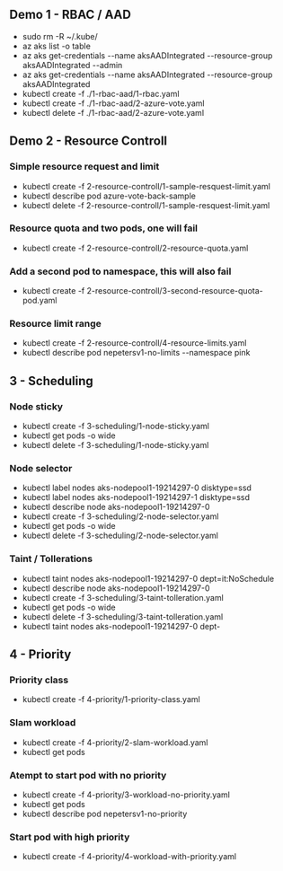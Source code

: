 ## Demo 1 - RBAC / AAD

- sudo rm -R ~/.kube/
- az aks list -o table
- az aks get-credentials --name aksAADIntegrated --resource-group aksAADIntegrated --admin
- az aks get-credentials --name aksAADIntegrated --resource-group aksAADIntegrated
- kubectl create -f ./1-rbac-aad/1-rbac.yaml
- kubectl create -f ./1-rbac-aad/2-azure-vote.yaml
- kubectl delete -f ./1-rbac-aad/2-azure-vote.yaml

## Demo 2 - Resource Controll

### Simple resource request and limit

- kubectl create -f 2-resource-controll/1-sample-resquest-limit.yaml
- kubectl describe pod azure-vote-back-sample
- kubectl delete -f 2-resource-controll/1-sample-resquest-limit.yaml

### Resource quota and two pods, one will fail

- kubectl create -f 2-resource-controll/2-resource-quota.yaml

### Add a second pod to namespace, this will also fail

- kubectl create -f 2-resource-controll/3-second-resource-quota-pod.yaml

### Resource limit range

- kubectl create -f 2-resource-controll/4-resource-limits.yaml
- kubectl describe pod nepetersv1-no-limits --namespace pink

## 3 - Scheduling

### Node sticky

- kubectl create -f 3-scheduling/1-node-sticky.yaml
- kubectl get pods -o wide
- kubectl delete -f 3-scheduling/1-node-sticky.yaml

### Node selector

- kubectl label nodes aks-nodepool1-19214297-0 disktype=ssd
- kubectl label nodes aks-nodepool1-19214297-1 disktype=ssd
- kubectl describe node aks-nodepool1-19214297-0
- kubectl create -f 3-scheduling/2-node-selector.yaml
- kubectl get pods -o wide
- kubectl delete -f 3-scheduling/2-node-selector.yaml

### Taint / Tollerations

- kubectl taint nodes aks-nodepool1-19214297-0 dept=it:NoSchedule
- kubectl describe node aks-nodepool1-19214297-0
- kubectl create -f 3-scheduling/3-taint-tolleration.yaml
- kubectl get pods -o wide
- kubectl delete -f 3-scheduling/3-taint-tolleration.yaml
- kubectl taint nodes aks-nodepool1-19214297-0 dept-

## 4 - Priority

### Priority class

- kubectl create -f 4-priority/1-priority-class.yaml

### Slam workload

- kubectl create -f 4-priority/2-slam-workload.yaml
- kubectl get pods

### Atempt to start pod with no priority

- kubectl create -f 4-priority/3-workload-no-priority.yaml
- kubectl get pods
- kubectl describe pod nepetersv1-no-priority

### Start pod with high priority

- kubectl create -f 4-priority/4-workload-with-priority.yaml